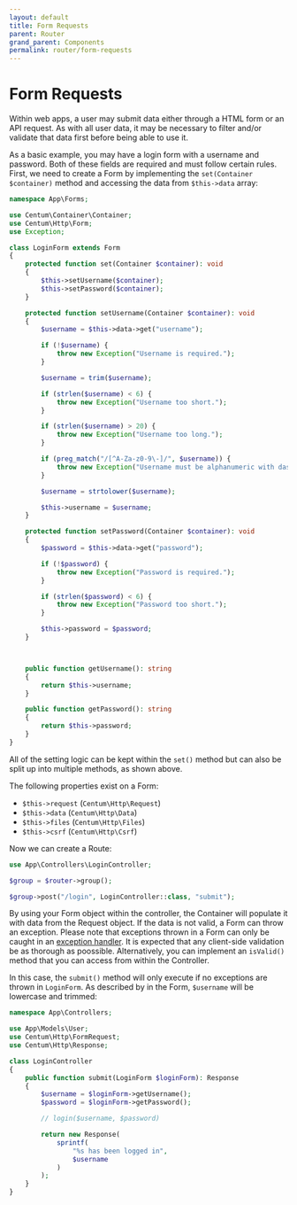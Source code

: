 ```yaml
---
layout: default
title: Form Requests
parent: Router
grand_parent: Components
permalink: router/form-requests
---
```




# Form Requests

Within web apps, a user may submit data either through a HTML form or an API request.
As with all user data, it may be necessary to filter and/or validate that data first before being able to use it.

As a basic example, you may have a login form with a username and password.
Both of these fields are required and must follow certain rules.
First, we need to create a Form by implementing the `set(Container $container)` method and accessing the data from `$this->data` array:

```php
namespace App\Forms;

use Centum\Container\Container;
use Centum\Http\Form;
use Exception;

class LoginForm extends Form
{
    protected function set(Container $container): void
    {
        $this->setUsername($container);
        $this->setPassword($container);
    }

    protected function setUsername(Container $container): void
    {
        $username = $this->data->get("username");

        if (!$username) {
            throw new Exception("Username is required.");
        }

        $username = trim($username);

        if (strlen($username) < 6) {
            throw new Exception("Username too short.");
        }

        if (strlen($username) > 20) {
            throw new Exception("Username too long.");
        }

        if (preg_match("/[^A-Za-z0-9\-]/", $username)) {
            throw new Exception("Username must be alphanumeric with dashes.");
        }

        $username = strtolower($username);

        $this->username = $username;
    }

    protected function setPassword(Container $container): void
    {
        $password = $this->data->get("password");

        if (!$password) {
            throw new Exception("Password is required.");
        }

        if (strlen($password) < 6) {
            throw new Exception("Password too short.");
        }

        $this->password = $password;
    }



    public function getUsername(): string
    {
        return $this->username;
    }

    public function getPassword(): string
    {
        return $this->password;
    }
}
```

All of the setting logic can be kept within the `set()` method but can also be split up into multiple methods, as shown above.

The following properties exist on a Form:

- `$this->request` (`Centum\Http\Request`)
- `$this->data` (`Centum\Http\Data`)
- `$this->files` (`Centum\Http\Files`)
- `$this->csrf` (`Centum\Http\Csrf`)

Now we can create a Route:

```php
use App\Controllers\LoginController;

$group = $router->group();

$group->post("/login", LoginController::class, "submit");
```

By using your Form object within the controller, the Container will populate it with data from the Request object.
If the data is not valid, a Form can throw an exception.
Please note that exceptions thrown in a Form can only be caught in an [exception handler](exception-handlers.md).
It is expected that any client-side validation be as thorough as poossible.
Alternatively, you can implement an `isValid()` method that you can access from within the Controller.

In this case, the `submit()` method will only execute if no exceptions are thrown in `LoginForm`.
As described by in the Form, `$username` will be lowercase and trimmed:

```php
namespace App\Controllers;

use App\Models\User;
use Centum\Http\FormRequest;
use Centum\Http\Response;

class LoginController
{
    public function submit(LoginForm $loginForm): Response
    {
        $username = $loginForm->getUsername();
        $password = $loginForm->getPassword();

        // login($username, $password)

        return new Response(
            sprintf(
                "%s has been logged in",
                $username
            )
        );
    }
}
```
